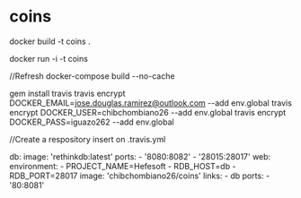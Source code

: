 # coins


docker build -t coins .

docker run -i -t coins

//Refresh
docker-compose build --no-cache


gem install travis
travis encrypt DOCKER_EMAIL=jose.douglas.ramirez@outlook.com --add env.global
travis encrypt DOCKER_USER=chibchombiano26 --add env.global
travis encrypt DOCKER_PASS=iguazo262 --add env.global

//Create a respository insert on .travis.yml

db:
  image: 'rethinkdb:latest'
  ports:
    - '8080:8082'
    - '28015:28017'
web:
  environment:
    - PROJECT_NAME=Hefesoft
    - RDB_HOST=db
    - RDB_PORT=28017
  image: 'chibchombiano26/coins'
  links:
    - db
  ports:
    - '80:8081'